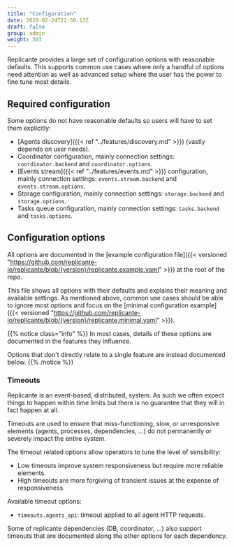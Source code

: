 ```yaml
---
title: "Configuration"
date: 2020-02-24T22:58:13Z
draft: false
group: admin
weight: 303
---
```


Replicante provides a large set of configuration options with reasonable defaults.
This supports common use cases where only a handful of options need attention
as well as advanced setup where the user has the power to fine tune most details.


## Required configuration
Some options do not have reasonable defaults so users will have to set them explicitly:

  * [Agents discovery]({{< ref "../features/discovery.md" >}}) (vastly depends on user needs).
  * Coordinator configuration, mainly connection settings: `coordinator.backend` and `coordinator.options`.
  * [Events stream]({{< ref "../features/events.md" >}}) configuration, mainly connection settings: `events.stream.backend` and `events.stream.options`.
  * Storage configuration, mainly connection settings: `storage.backend` and `storage.options`.
  * Tasks queue configuration, mainly connection settings: `tasks.backend` and `tasks.options`.


## Configuration options
All options are documented in the
[example configuration file]({{< versioned "https://github.com/replicante-io/replicante/blob/{version}/replicante.example.yaml" >}})
at the root of the repo.

This file shows all options with their defaults and explains their meaning and available settings.
As mentioned above, common use cases should be able to ignore most options and focus on the
[minimal configuration example]({{< versioned "https://github.com/replicante-io/replicante/blob/{version}/replicante.minimal.yaml" >}}).


{{% notice class="info" %}}
In most cases, details of these options are documented in the features they influence.

Options that don't directly relate to a single feature are instead documented below.
{{% /notice %}}


### Timeouts
Replicante is an event-based, distributed, system.
As such we often expect things to happen within time limits but there is no guarantee that
they will in fact happen at all.

Timeouts are used to ensure that miss-functioning, slow, or unresponsive elements
(agents, processes, dependencies, ...) do not permanently or severely impact the entire system.

The timeout related options allow operators to tune the level of sensibility:

  * Low timeouts improve system responsiveness but require more reliable elements.
  * High timeouts are more forgiving of transient issues at the expense of responsiveness.


Available timeout options:

  * `timeouts.agents_api`: timeout applied to all agent HTTP requests.

Some of replicante dependencies (DB, coordinator, ...) also support timeouts that are
documented along the other options for each dependency.
